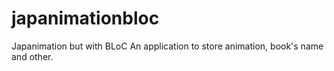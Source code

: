 # japanimationbloc

Japanimation but with BLoC
An application to store animation, book's name and other.
